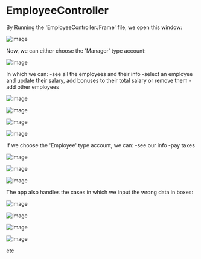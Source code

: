 # EmployeeController
By Running the 'EmployeeControllerJFrame' file, we open this window:

![image](https://user-images.githubusercontent.com/99651712/226878005-c761b403-0394-417a-ab92-5960894c35b0.png)

Now, we can either choose the 'Manager' type account:

![image](https://user-images.githubusercontent.com/99651712/226878124-1cfbeb4d-35ce-4939-8739-5589f78c1126.png)

In which we can:
-see all the employees and their info
-select an employee and update their salary, add bonuses to their total salary or remove them 
-add other employees

![image](https://user-images.githubusercontent.com/99651712/226878381-414f9bde-9fb0-4880-b169-f6438f1f6531.png)

![image](https://user-images.githubusercontent.com/99651712/226878421-d738fc8f-b350-4647-8737-94de3b7a8287.png)

![image](https://user-images.githubusercontent.com/99651712/226878507-0113169d-5978-49dc-a141-87c1b02aeefa.png)

![image](https://user-images.githubusercontent.com/99651712/226878557-c97baa89-9579-44ea-a983-a3501892ee60.png)

If we choose the 'Employee' type account, we can:
-see our info
-pay taxes

![image](https://user-images.githubusercontent.com/99651712/226879224-e7560220-e37a-41df-9fa0-cecf71e5eb4e.png)

![image](https://user-images.githubusercontent.com/99651712/226879363-899de72d-4293-46b2-8fe3-62e30f14da31.png)

![image](https://user-images.githubusercontent.com/99651712/226879471-83d34dc8-cf49-4362-a676-7c13db662d81.png)

The app also handles the cases in which we input the wrong data in boxes:

![image](https://user-images.githubusercontent.com/99651712/226879960-504428e0-e027-44fc-a9cc-5266cd2f07e9.png)

![image](https://user-images.githubusercontent.com/99651712/226880132-8c9d31b2-371b-4b59-8b79-8c32389159df.png)

![image](https://user-images.githubusercontent.com/99651712/226880209-2319d40d-e204-4e27-8202-33675c11d244.png)

![image](https://user-images.githubusercontent.com/99651712/226880468-0d0fa5b0-1d99-4aaa-a905-84b5b1e1d5bf.png)

etc
